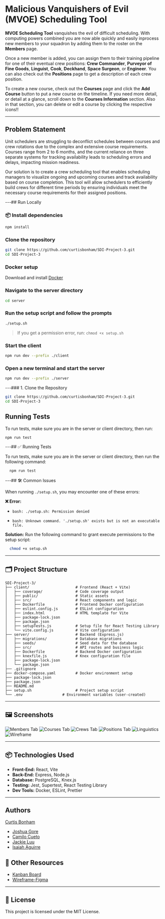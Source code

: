 # Malicious Vanquishers of Evil (MVOE) Scheduling Tool

**MVOE Scheduling Tool** vanquishes the evil of difficult scheduling. With computing powers combined you are now able quickly and easily inprocess new members to your squadron by adding them to the roster on the **Members** page.

Once a new member is added, you can assign them to their training pipeline for one of their eventual crew positions: **Crew Commander**, **Purveyor of Fine Goods**, **Linguist**, **Cook**, **Deckhand**, **Space Surgeon**, or **Engineer**. You can also check out the **Positions** page to get a description of each crew position.

To create a new course, check out the **Courses** page and click the **Add Course** button to put a new course on the timeline. If you need more detail, or detail at a glance, scroll down to the **Courses Information** section. Also in that section, you can delete or edit a course by clicking the respective icons!!

---
##  Problem Statement

Unit schedulers are struggling to deconflict schedules between courses and crew rotations due to the complex and extensive course requirements. Courses range from 2 to 6 months, and the current reliance on three separate systems for tracking availability leads to scheduling errors and delays, impacting mission readiness.

Our solution is to create a crew scheduling tool that enables scheduling managers to visualize ongoing and upcoming courses and track availability based on course completion. This tool will allow schedulers to efficiently build crews for different time periods by ensuring individuals meet the necessary course requirements for their assigned positions.

---##  Run Locally

### 📦 Install dependencies

```bash
npm install
```

###  Clone the repository

```bash
git clone https://github.com/curtisbonham/SDI-Project-3.git
cd SDI-Project-3
```

###  Docker setup

Download and install [Docker](https://docs.docker.com/get-started/get-docker/)

###  Navigate to the server directory

```bash
cd server
```

###  Run the setup script and follow the prompts

```bash
./setup.sh
```

> If you get a permission error, run: `chmod +x setup.sh`

###  Start the client

```bash
npm run dev --prefix ./client
```

###  Open a new terminal and start the server

```bash
npm run dev --prefix ./server
```

---### 1. Clone the Repository

```bash
git clone https://github.com/curtisbonham/SDI-Project-3.git
cd SDI-Project-3

```

##  Running Tests

To run tests, make sure you are in the server or client directory, then run:

```bash
npm run test
```

---## ✅ Running Tests

To run tests, make sure you are in the server or client directory, then run the following command:

```bash
  npm run test
```

---## 🛠 Common Issues

When running `./setup.sh`, you may encounter one of these errors:

**❌ Error:**

-   `bash: ./setup.sh: Permission denied`

-   `bash: Unknown command. './setup.sh' exists but is not an executable file.`

**Solution:**
Run the following command to grant execute permissions to the setup script:

```bash
  chmod +x setup.sh
```

---
## 🗂️ Project Structure

```
SDI-Project-3/
├── client/                     # Frontend (React + Vite)
│   ├── coverage/               # Code coverage output
│   ├── public/                 # Static assets
│   ├── src/                    # React components and logic
│   ├── Dockerfile              # Frontend Docker configuration
│   ├── eslint.config.js        # ESLint configuration
│   ├── index.html              # HTML template for Vite
│   ├── package-lock.json
│   ├── package.json
│   ├── setupTests.js           # Setup file for React Testing Library
│   └── vite.config.js          # Vite configuration
├── server/                     # Backend (Express.js)
│   ├── migrations/             # Database migrations
│   ├── seeds/                  # Seed data for the database
│   ├── src/                    # API routes and business logic
│   ├── Dockerfile              # Backend Docker configuration
│   ├── knexfile.js             # Knex configuration file
│   ├── package-lock.json
│   └── package.json
├── .gitignore
├── docker-compose.yaml         # Docker environment setup
├── package-lock.json
├── package.json
├── README.md
├── setup.sh                    # Project setup script
└── .env                  # Environment variables (user-created)
```
---
## 🖼️ Screenshots

![Members Tab](./client/public/membersTab.png)
![Courses Tab](./client/public/CoursesTab.png)
![Crews Tab](./client/public/CrewsTab.png)
![Positions Tab](./client/public/PositionsTab.png)
![Linguistics](./client/public/linguistics.png)
![Wireframe](./client/public/wireframe.png)

---
## 📦 Technologies Used

- **Front-End:** React, Vite
- **Back-End:** Express, Node.js
- **Database:** PostgreSQL, Knex.js
- **Testing:** Jest, Supertest, React Testing Library
- **Dev Tools:** Docker, ESLint, Prettier

---

## Authors

   [Curtis Bonham](https://github.com/Adam-Brace)
-   [Joshua Gore](https://github.com/Adam-Brace)
-   [Camilo Cueto](https://github.com/Adam-Brace)
-   [Jackie Luu](https://github.com/Adam-Brace)
-   [Isaiah Aguirre](https://github.com/Adam-Brace)
## 🔗 Other Resources

- [Kanban Board](https://www.notion.so/1bc5b9eed32c8061b324c672053a0844?v=1bc5b9eed32c81a38a85000c4438ed31&pvs=4)
- [Wireframe-Figma](https://www.figma.com/board/tFoJ139YpyI3SxZGz8hjRo/Project-3)

---
## 📄 License

This project is licensed under the MIT License.